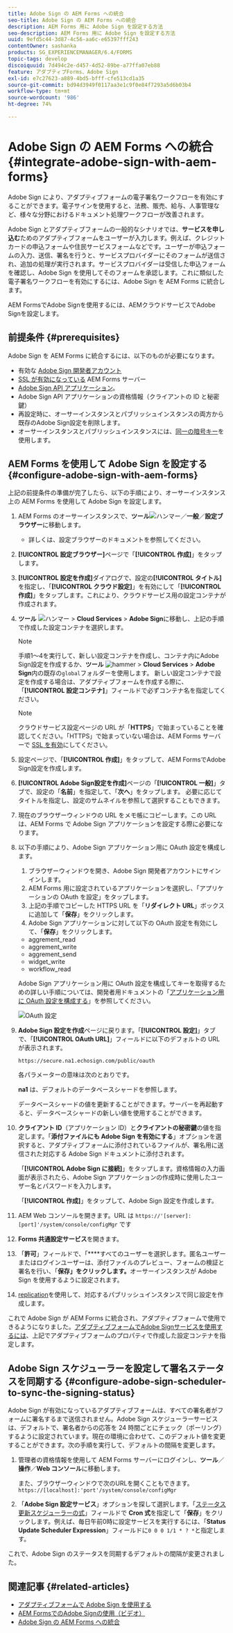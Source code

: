 ```yaml
---
title: Adobe Sign の AEM Forms への統合
seo-title: Adobe Sign の AEM Forms への統合
description: AEM Forms 用に Adobe Sign を設定する方法
seo-description: AEM Forms 用に Adobe Sign を設定する方法
uuid: 9efd5c44-3d87-4c56-aa6c-e65397fff243
contentOwner: sashanka
products: SG_EXPERIENCEMANAGER/6.4/FORMS
topic-tags: develop
discoiquuid: 7d494c2e-d457-4d52-89be-a77ffa07eb88
feature: アダプティブForms、Adobe Sign
exl-id: e7c27623-a889-4bd5-bfff-cfe513cd1a35
source-git-commit: bd94d3949f0117aa3e1c9f0e84f7293a5d6b03b4
workflow-type: tm+mt
source-wordcount: '986'
ht-degree: 74%

---
```


# Adobe Sign の AEM Forms への統合 {#integrate-adobe-sign-with-aem-forms}

Adobe Sign により、アダプティブフォームの電子署名ワークフローを有効にすることができます。電子サインを使用すると、法務、販売、給与、人事管理など、様々な分野におけるドキュメント処理ワークフローが改善されます。

Adobe Sign とアダプティブフォームの一般的なシナリオでは、**サービスを申し込む**&#x200B;ためのアダプティブフォームをユーザーが入力します。例えば、クレジットカードの申込フォームや住民サービスフォームなどです。ユーザーが申込フォームの入力、送信、署名を行うと、サービスプロバイダーにそのフォームが送信され、追加の処理が実行されます。サービスプロバイダーは受信した申込フォームを確認し、Adobe Sign を使用してそのフォームを承認します。これに類似した電子署名ワークフローを有効にするには、Adobe Sign を AEM Forms に統合します。

AEM FormsでAdobe Signを使用するには、AEMクラウドサービスでAdobe Signを設定します。

## 前提条件 {#prerequisites}

Adobe Sign を AEM Forms に統合するには、以下のものが必要になります。

* 有効な [Adobe Sign 開発者アカウント](https://acrobat.adobe.com/jp/ja/why-adobe/developer-form.html)
* [SSL が有効になっている](/help/sites-administering/ssl-by-default.md) AEM Forms サーバー
* [Adobe Sign API アプリケーション](https://www.adobe.io/apis/documentcloud/sign/docs.html#!adobedocs/adobe-sign/master/gstarted/create_app.md)。
* Adobe Sign API アプリケーションの資格情報（クライアントの ID と秘密鍵）
* 再設定時に、オーサーインスタンスとパブリッシュインスタンスの両方から既存のAdobe Sign設定を削除します。
* オーサーインスタンスとパブリッシュインスタンスには、[同一の暗号キー](/help/sites-administering/security-checklist.md#make-sure-you-properly-replicate-encryption-keys-when-needed)を使用します。

## AEM Forms を使用して Adobe Sign を設定する {#configure-adobe-sign-with-aem-forms}

上記の前提条件の準備が完了したら、以下の手順により、オーサーインスタンス上の AEM Forms を使用して Adobe Sign を設定します。

1. AEM Forms のオーサーインスタンスで、**ツール**![ハンマー](assets/hammer.png)／**一般**／**設定ブラウザー**&#x200B;に移動します。
   * 詳しくは、[](/help/sites-administering/configurations.md)設定ブラウザーのドキュメントを参照してください。
1. **[!UICONTROL 設定ブラウザー]**&#x200B;ページで「**[!UICONTROL 作成]**」をタップします。
1. **[!UICONTROL 設定を作成]**&#x200B;ダイアログで、設定の&#x200B;**[!UICONTROL タイトル]**&#x200B;を指定し、「**[!UICONTROL クラウド設定]**」を有効にして「**[!UICONTROL 作成]**」をタップします。これにより、クラウドサービス用の設定コンテナが作成されます。
1. **ツール** ![ハンマー](assets/hammer.png) > **Cloud Services** > **Adobe Sign**&#x200B;に移動し、上記の手順で作成した設定コンテナを選択します。

   >[!NOTE]
   >
   >手順1～4を実行して、新しい設定コンテナを作成し、コンテナ内にAdobe Sign設定を作成するか、**ツール** ![hammer](assets/hammer.png) > **Cloud Services** > **Adobe Sign**&#x200B;内の既存の`global`フォルダーを使用します。 新しい設定コンテナで設定を作成する場合は、アダプティブフォームを作成する際に、「**[!UICONTROL 設定コンテナ]**」フィールドで必ずコンテナ名を指定してください。

   >[!NOTE]
   クラウドサービス設定ページの URL が「**HTTPS**」で始まっていることを確認してください。「HTTPS」で始まっていない場合は、AEM Forms サーバーで [SSL を有効](/help/sites-administering/ssl-by-default.md)にしてください。

1. 設定ページで、「**[!UICONTROL 作成]**」をタップして、AEM FormsでAdobe Sign設定を作成します。
1. **[!UICONTROL Adobe Sign設定を作成]**&#x200B;ページの「**[!UICONTROL 一般]**」タブで、設定の「**名前**」を指定して、「**次へ**」をタップします。 必要に応じてタイトルを指定し、設定のサムネイルを参照して選択することもできます。

1. 現在のブラウザーウィンドウの URL をメモ帳にコピーします。この URL は、AEM Forms で Adobe Sign アプリケーションを設定する際に必要になります。

1. 以下の手順により、Adobe Sign アプリケーション用に OAuth 設定を構成します。

   1. ブラウザーウィンドウを開き、Adobe Sign 開発者アカウントにサインインします。
   1. AEM Forms 用に設定されているアプリケーションを選択し、「アプリケーションの OAuth を設定」をタップします。
   1. 上記の手順でコピーした HTTPS URL を「**リダイレクト URL**」ボックスに追加して「**保存**」をクリックします。
   1. Adobe Sign アプリケーションに対して以下の OAuth 設定を有効にして、「**保存**」をクリックします。
   * aggrement_read
   * aggrement_write
   * aggrement_send
   * widget_write
   * workflow_read

   Adobe Sign アプリケーション用に OAuth 設定を構成してキーを取得するための詳しい手順については、開発者用ドキュメントの「[アプリケーション用に OAuth 設定を構成する](https://www.adobe.io/apis/documentcloud/sign/docs.html#!adobedocs/adobe-sign/master/gstarted/configure_oauth.md)」を参照してください。

   ![OAuth 設定](assets/oauthconfig_new.png)

1. **Adobe Sign 設定を作成**&#x200B;ページに戻ります。「**[!UICONTROL 設定]**」タブで、「**[!UICONTROL OAuth URL]**」フィールドに以下のデフォルトの URL が表示されます。

   `https://secure.na1.echosign.com/public/oauth`

   各パラメーターの意味は次のとおりです。

   **na1** は、デフォルトのデータベースシャードを参照します。

   データベースシャードの値を更新することができます。サーバーを再起動すると、データベースシャードの新しい値を使用することができます。

1. **クライアント ID**（アプリケーション ID）と&#x200B;**クライアントの秘密鍵**&#x200B;の値を指定します。「**添付ファイルにも Adobe Sign を有効にする**」オプションを選択すると、アダプティブフォームに添付されているファイルが、署名用に送信された対応する Adobe Sign ドキュメントに添付されます。

   「**[!UICONTROL Adobe Sign に接続]**」をタップします。資格情報の入力画面が表示されたら、Adobe Sign アプリケーションの作成時に使用したユーザー名とパスワードを入力します。

   「**[!UICONTROL 作成]**」をタップして、Adobe Sign 設定を作成します。

1. AEM Web コンソールを開きます。URL は `https://'[server]:[port]'/system/console/configMgr` です
1. **Forms 共通設定サービス**&#x200B;を開きます。
1. 「**許可**」フィールドで、「****&#x200B;すべてのユーザーを選択します。匿名ユーザーまたはログインユーザーは、添付ファイルのプレビュー、フォームの検証と署名を行い、「**保存」をクリックします。**&#x200B;オーサーインスタンスが Adobe Sign を使用するように設定されます。
1. [replication](/help/sites-deploying/replication.md)を使用して、対応するパブリッシュインスタンスで同じ設定を作成します。

これで Adobe Sign が AEM Forms に統合され、アダプティブフォームで使用できるようになりました。[アダプティブフォームでAdobe Signサービスを使用するには](../../forms/using/working-with-adobe-sign.md#configure-adobe-sign-for-an-adaptive-form)、上記でアダプティブフォームのプロパティで作成した設定コンテナを指定します。

## Adobe Sign スケジューラーを設定して署名ステータスを同期する {#configure-adobe-sign-scheduler-to-sync-the-signing-status}

Adobe Sign が有効になっているアダプティブフォームは、すべての署名者がフォームに署名するまで送信されません。Adobe Sign スケジューラーサービスは、デフォルトで、署名者からの応答を 24 時間ごとにチェック（ポーリング）するように設定されています。現在の環境に合わせて、このデフォルト値を変更することができます。次の手順を実行して、デフォルトの間隔を変更します。

1. 管理者の資格情報を使用して AEM Forms サーバーにログインし、**ツール**／**操作**／**Web コンソール**&#x200B;に移動します。

   また、ブラウザーウィンドウで次のURLを開くこともできます。
   `https://[localhost]:'port'/system/console/configMgr`

1. 「**Adobe Sign 設定サービス**」オプションを探して選択します。「[ステータス更新スケジューラーの式](https://en.wikipedia.org/wiki/Cron#CRON_expression)」フィールドで **Cron 式**&#x200B;を指定して「**保存**」をクリックします。例えば、毎日午前0時に設定サービスを実行するには、「**Status Update Scheduler Expression**」フィールドに`0 0 0 1/1 * ? *`と指定します。

これで、Adobe Sign のステータスを同期するデフォルトの間隔が変更されました。

## 関連記事 {#related-articles}

* [アダプティブフォームで Adobe Sign を使用する](../../forms/using/working-with-adobe-sign.md)
* [AEM FormsでのAdobe Signの使用（ビデオ）](https://helpx.adobe.com/experience-manager/kt/forms/using/adobe-sign-integration-feature-video.html)
* [Adobe Sign の AEM Forms への統合](../../forms/using/adobe-sign-integration-adaptive-forms.md)
